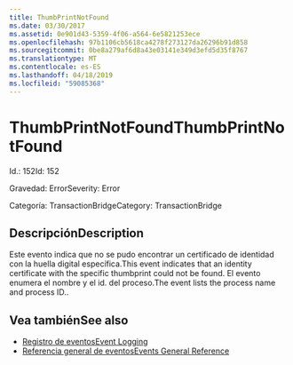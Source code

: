 ```yaml
---
title: ThumbPrintNotFound
ms.date: 03/30/2017
ms.assetid: 0e901d43-5359-4f06-a564-6e5821253ece
ms.openlocfilehash: 97b1106cb5618ca4278f273127da26296b91d858
ms.sourcegitcommit: 0be8a279af6d8a43e03141e349d3efd5d35f8767
ms.translationtype: MT
ms.contentlocale: es-ES
ms.lasthandoff: 04/18/2019
ms.locfileid: "59085368"
---
```

# <a name="thumbprintnotfound"></a><span data-ttu-id="26747-102">ThumbPrintNotFound</span><span class="sxs-lookup"><span data-stu-id="26747-102">ThumbPrintNotFound</span></span>
<span data-ttu-id="26747-103">Id.: 152</span><span class="sxs-lookup"><span data-stu-id="26747-103">Id: 152</span></span>  
  
 <span data-ttu-id="26747-104">Gravedad: Error</span><span class="sxs-lookup"><span data-stu-id="26747-104">Severity: Error</span></span>  
  
 <span data-ttu-id="26747-105">Categoría: TransactionBridge</span><span class="sxs-lookup"><span data-stu-id="26747-105">Category: TransactionBridge</span></span>  
  
## <a name="description"></a><span data-ttu-id="26747-106">Descripción</span><span class="sxs-lookup"><span data-stu-id="26747-106">Description</span></span>  
 <span data-ttu-id="26747-107">Este evento indica que no se pudo encontrar un certificado de identidad con la huella digital específica.</span><span class="sxs-lookup"><span data-stu-id="26747-107">This event indicates that an identity certificate with the specific thumbprint could not be found.</span></span> <span data-ttu-id="26747-108">El evento enumera el nombre y el id. del proceso.</span><span class="sxs-lookup"><span data-stu-id="26747-108">The event lists the process name and process ID..</span></span>  
  
## <a name="see-also"></a><span data-ttu-id="26747-109">Vea también</span><span class="sxs-lookup"><span data-stu-id="26747-109">See also</span></span>

- [<span data-ttu-id="26747-110">Registro de eventos</span><span class="sxs-lookup"><span data-stu-id="26747-110">Event Logging</span></span>](../../../../../docs/framework/wcf/diagnostics/event-logging/index.md)
- [<span data-ttu-id="26747-111">Referencia general de eventos</span><span class="sxs-lookup"><span data-stu-id="26747-111">Events General Reference</span></span>](../../../../../docs/framework/wcf/diagnostics/event-logging/events-general-reference.md)
